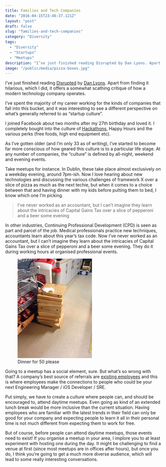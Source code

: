 ```yaml
---
title: Families and Tech Companies
date: "2016-04-15T23:46:37.121Z"
layout: "post"
draft: false
slug: "families-and-tech-companies"
category: "Diversity"
tags:
  - "Diversity"
  - "Startups"
  - "Meetups"
description: "I’ve just finished reading Disrupted by Dan Lyons. Apart from finding it hilarious, which I did, it offers a somewhat scathing critique of how a modern technology company operates."
image: "/public/media/pizza-boxes.jpg"
---
```


I’ve just finished reading [Disrupted](https://www.amazon.com/Disrupted-My-Misadventure-Start-Up-Bubble/dp/0316306088) by [Dan Lyons](https://twitter.com/realdanlyons). Apart from finding it hilarious, which I did, it offers a somewhat scathing critique of how a modern technology company operates.

I’ve spent the majority of my career working for the kinds of companies that fall into this bucket, and it was interesting to see a different perspective on what’s generally referred to as “startup culture”.

I joined Facebook about two months after my 27th birthday and loved it. I completely bought into the culture of [Hackathons](https://www.facebook.com/hackathon), Happy Hours and the various perks (free foods, high end equipment etc).

As I’ve gotten older (and I’m only 33 as of writing), I’ve started to become far more conscious of how geared this culture is to a particular life stage. At any number of companies, the “culture” is defined by all-night, weekend and evening events.

Take meetups for instance. In Dublin, these take place almost exclusively on a weekday evening, around 7pm-ish. Now I love hearing about new technologies and discussing the various challenges of framework X over a slice of pizza as much as the next techie, but when it comes to a choice between that and having dinner with my kids before putting them to bed, I know which one I’m picking.

> I’ve never worked as an accountant, but I can’t imagine they learn about the intricacies of Capital Gains Tax over a slice of pepperoni and a beer some evening

In other industries, Continuing Professional Development (CPD) is seen as part and parcel of the job. Medical professionals practice new techniques, accountants learn about this year’s tax code. Now I’ve never worked as an accountant, but I can’t imagine they learn about the intricacies of Capital Gains Tax over a slice of pepperoni and a beer some evening. They do it during working hours at organised professional events.

<figure class="float-left" style="width: 240px">
	<img src="/public/media/pizza-boxes.jpg" alt="A stack of empty pizza boxes">
	<figcaption>Dinner for 50 please</figcaption>
</figure>

Going to a meetup has a social element, sure. But what’s so wrong with that? A company’s best source of referrals are [existing employees](https://business.linkedin.com/talent-solutions/blog/2015/08/5-reasons-employee-referrals-are-the-best-way-to-hire) and this is where employees make the connections to people who could be your next Engineering Manager / iOS Developer / SRE.

Put simply, we have to create a culture where people can, and should be encouraged to, attend daytime meetups. Even going as kind of an extended lunch break would be more inclusive than the current situation. Having employees who are familiar with the latest trends in their field can only be good for your company and expecting people to learn it all in their personal time is not much different from expecting them to work for free.

But of course, before people can attend daytime meetups, those events need to exist! If you organise a meetup in your area, I implore you to at least experiment with hosting one during the day. It might be challenging to find a venue at first (since most meetups are in offices after hours), but once you do, I think you’re going to get a much more diverse audience, which will lead to some really interesting conversations.